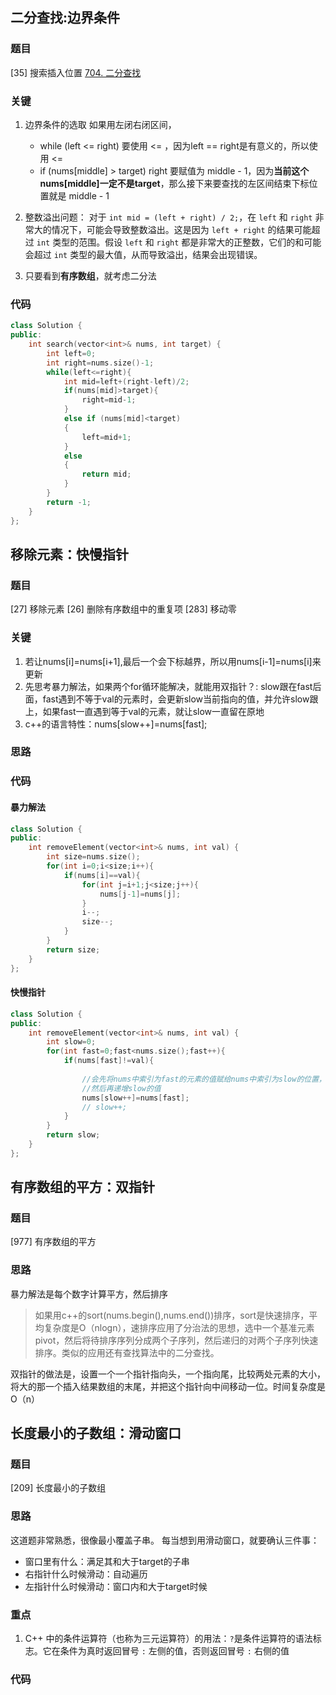 
## 二分查找:边界条件
### 题目
[35] 搜索插入位置
[704. 二分查找](https://leetcode.cn/problems/binary-search/)
### 关键
1. 边界条件的选取
   如果用左闭右闭区间，
   - while (left <= right) 要使用 <= ，因为left == right是有意义的，所以使用 <=
   - if (nums[middle] > target) right 要赋值为 middle - 1，因为**当前这个nums[middle]一定不是target**，那么接下来要查找的左区间结束下标位置就是 middle - 1

2. 整数溢出问题：
   对于 `int mid = (left + right) / 2;`，在 `left` 和 `right` 非常大的情况下，可能会导致整数溢出。这是因为 `left + right` 的结果可能超过 `int` 类型的范围。假设 `left` 和 `right` 都是非常大的正整数，它们的和可能会超过 `int` 类型的最大值，从而导致溢出，结果会出现错误。

3. 只要看到**有序数组**，就考虑二分法
### 代码

```c++
class Solution {
public:
    int search(vector<int>& nums, int target) {
        int left=0;
        int right=nums.size()-1;
        while(left<=right){
            int mid=left+(right-left)/2;
            if(nums[mid]>target){
                right=mid-1;
            }
            else if (nums[mid]<target)
            {
                left=mid+1;
            }
            else
            {
                return mid;
            }
        }
        return -1;
    }
};
```

## 移除元素：快慢指针
### 题目
[27] 移除元素
[26] 删除有序数组中的重复项
[283] 移动零
### 关键
1. 若让nums[i]=nums[i+1],最后一个会下标越界，所以用nums[i-1]=nums[i]来更新
2. 先思考暴力解法，如果两个for循环能解决，就能用双指针？:
	slow跟在fast后面，fast遇到不等于val的元素时，会更新slow当前指向的值，并允许slow跟上，如果fast一直遇到等于val的元素，就让slow一直留在原地
3. c++的语言特性：nums[slow++]=nums[fast];
### 思路


### 代码
#### 暴力解法
```c++
class Solution {
public:
    int removeElement(vector<int>& nums, int val) {
        int size=nums.size();
        for(int i=0;i<size;i++){
            if(nums[i]==val){
                for(int j=i+1;j<size;j++){
                    nums[j-1]=nums[j];
                }
                i--;
                size--;
            }
        }
        return size;
    }
};
```

#### 快慢指针

```c++
class Solution {
public:
    int removeElement(vector<int>& nums, int val) {
        int slow=0;
        for(int fast=0;fast<nums.size();fast++){
            if(nums[fast]!=val){
                
                //会先将nums中索引为fast的元素的值赋给nums中索引为slow的位置，
                //然后再递增slow的值
                nums[slow++]=nums[fast];
                // slow++;
            }
        }
        return slow;
    }
};
```


## 有序数组的平方：双指针
### 题目
[977] 有序数组的平方

### 思路
暴力解法是每个数字计算平方，然后排序
>如果用c++的sort(nums.begin(),nums.end())排序，sort是快速排序，平均复杂度是O（nlogn），速排序应用了分治法的思想，选中一个基准元素pivot，然后将待排序序列分成两个子序列，然后递归的对两个子序列快速排序。类似的应用还有查找算法中的二分查找。

双指针的做法是，设置一个一个指针指向头，一个指向尾，比较两处元素的大小，将大的那一个插入结果数组的末尾，并把这个指针向中间移动一位。时间复杂度是O（n）


## 长度最小的子数组：滑动窗口
### 题目
[209] 长度最小的子数组

### 思路
这道题非常熟悉，很像最小覆盖子串。
每当想到用滑动窗口，就要确认三件事：
- 窗口里有什么：满足其和大于target的子串
- 右指针什么时候滑动：自动遍历
- 左指针什么时候滑动：窗口内和大于target时候

### 重点
1. C++ 中的条件运算符（也称为三元运算符）的用法：`?`是条件运算符的语法标志。它在条件为真时返回冒号 `:` 左侧的值，否则返回冒号 `:` 右侧的值

### 代码
```c++


```
